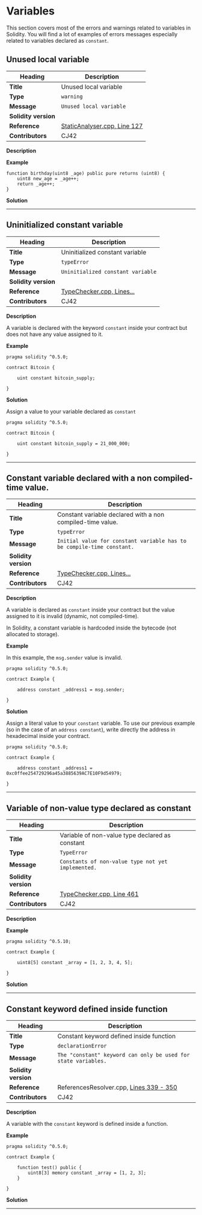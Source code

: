 # Variables

This section covers most of the errors and warnings related to variables in Solidity. You will find a lot of examples of errors messages especially related to variables declared as `constant`.

## Unused local variable

|Heading|Description|
|-|-|
|**Title**|Unused local variable|
|**Type**|`warning`|
|**Message**|```Unused local variable```|
|**Solidity version**||
|**Reference**|[StaticAnalyser.cpp, Line 127](https://github.com/ethereum/solidity/blob/efd8d8fe5eced023476af71491e9eae3dbde4d87/libsolidity/analysis/StaticAnalyzer.cpp#L127)|
|**Contributors**|CJ42|


**Description**

**Example**

```solidity
function birthday(uint8 _age) public pure returns (uint8) {
    uint8 new_age = _age++;
    return _age++;
}

```

**Solution**



---

## Uninitialized constant variable

|Heading|Description|
|-|-|
|**Title**|Uninitialized constant variable|
|**Type**|`typeError`|
|**Message**|```Uninitialized constant variable```|
|**Solidity version**||
|**Reference**|[TypeChecker.cpp, Lines...](#)|
|**Contributors**|CJ42|


**Description**

A variable is declared with the keyword `constant` inside your contract but does not have any value assigned to it.

**Example**

```solidity
pragma solidity ^0.5.0;

contract Bitcoin {

    uint constant bitcoin_supply;

}
```

**Solution**

Assign a value to your variable declared as `constant`

```solidity
pragma solidity ^0.5.0;

contract Bitcoin {

    uint constant bitcoin_supply = 21_000_000;

}
```

---

## Constant variable declared with a non compiled-time value.

|Heading|Description|
|-|-|
|**Title**|Constant variable declared with a non compiled-time value.|
|**Type**|`typeError`|
|**Message**|```Initial value for constant variable has to be compile-time constant.```|
|**Solidity version**||
|**Reference**|[TypeChecker.cpp, Lines...](#)|
|**Contributors**|CJ42|


**Description**

A variable is declared as `constant` inside your contract but the value assigned to it is invalid (dynamic, not compiled-time).

In Solidity, a constant variable is hardcoded inside the bytecode (not allocated to storage).

**Example**

In this example, the `msg.sender` value is invalid.

```solidity
pragma solidity ^0.5.0;

contract Example {

    address constant _address1 = msg.sender;

}
```

**Solution**

Assign a literal value to your `constant` variable. To use our previous example (so in the case of an `address constant`), write directly the address in hexadecimal inside your contract.

```solidity
pragma solidity ^0.5.0;

contract Example {

    address constant _address1 = 0xc0ffee254729296a45a3885639AC7E10F9d54979;

}
```

---

## Variable of non-value type declared as constant

|Heading|Description|
|-|-|
|**Title**|Variable of non-value type declared as constant|
|**Type**|`TypeError`|
|**Message**|```Constants of non-value type not yet implemented.```|
|**Solidity version**||
|**Reference**|[TypeChecker.cpp, Line 461](https://github.com/ethereum/solidity/blob/508cf66da2bdfb7e6677029c9671a0f3ffec68b8/libsolidity/analysis/TypeChecker.cpp#L461)|
|**Contributors**|CJ42|


**Description**



**Example**

```solidity
pragma solidity ^0.5.10;

contract Example {

    uint8[5] constant _array = [1, 2, 3, 4, 5];
    
}
```

**Solution**

---


## Constant keyword defined inside function

|Heading|Description|
|-|-|
|**Title**|Constant keyword defined inside function|
|**Type**|`declarationError`|
|**Message**|```The "constant" keyword can only be used for state variables.```|
|**Solidity version**||
|**Reference**|ReferencesResolver.cpp, [Lines 339 - 350](https://github.com/ethereum/solidity/blob/f05805c955f73fd2ea1d14dc9edf14b472631b17/libsolidity/analysis/ReferencesResolver.cpp#L349-L350)|
|**Contributors**|CJ42|


**Description**

A variable with the `constant` keyword is defined inside a function.

**Example**

```solidity
pragma solidity ^0.5.0;

contract Example {
    
    function test() public {
        uint8[3] memory constant _array = [1, 2, 3];
    }
    
}
```

**Solution**

---

